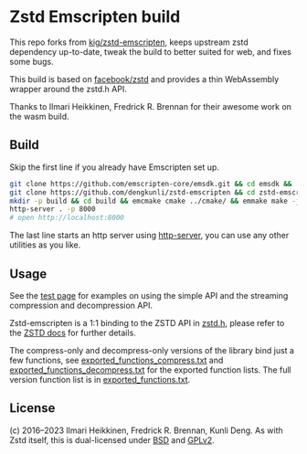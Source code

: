 # Zstd Emscripten build

This repo forks from [kig/zstd-emscripten](https://github.com/kig/zstd-emscripten), keeps upstream zstd dependency up-to-date, tweak the build to better suited for web, and fixes some bugs.

This build is based on [facebook/zstd](https://github.com/facebook/zstd) and provides a thin WebAssembly wrapper around the zstd.h API.

Thanks to Ilmari Heikkinen, Fredrick R. Brennan for their awesome work on the wasm build.

## Build

Skip the first line if you already have Emscripten set up.

```bash
git clone https://github.com/emscripten-core/emsdk.git && cd emsdk && ./emsdk install latest && ./emsdk activate latest && source ./emsdk_env.sh && cd .. &&
git clone https://github.com/dengkunli/zstd-emscripten && cd zstd-emscripten && git submodule update --init &&
mkdir -p build && cd build && emcmake cmake ../cmake/ && emmake make -j4 && cd .. &&
http-server . -p 8000
# open http://localhost:8000
```

The last line starts an http server using [http-server](https://www.npmjs.com/package/http-server), you can use any other utilities as you like.

## Usage

See the [test page](index.html) for examples on using the simple API and the streaming compression and decompression API.

Zstd-emscripten is a 1:1 binding to the ZSTD API in [zstd.h](https://github.com/facebook/zstd/blob/dev/lib/zstd.h), please refer to the [ZSTD docs](http://facebook.github.io/zstd/zstd_manual.html) for further details.

The compress-only and decompress-only versions of the library bind just a few functions, see [exported_functions_compress.txt](exported_functions_compress.txt) and [exported_functions_decompress.txt](exported_functions_decompress.txt) for the exported function lists. The full version function list is in [exported_functions.txt](exported_functions.txt).

## License

(c) 2016–2023 Ilmari Heikkinen, Fredrick R. Brennan, Kunli Deng. As with Zstd itself, this is dual-licensed under [BSD](LICENSE) and [GPLv2](COPYING).


